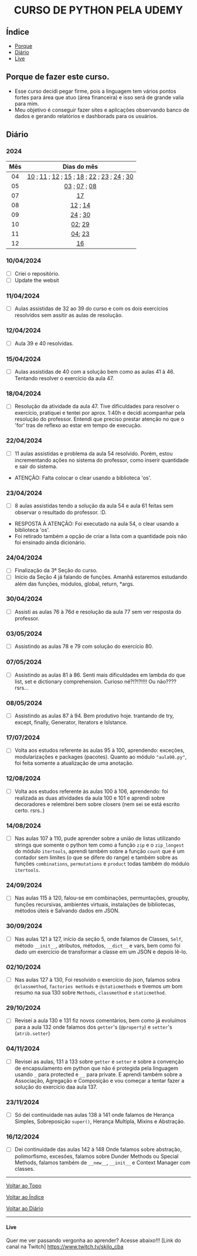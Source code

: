 # <center>CURSO DE PYTHON PELA UDEMY</center>

## Índice

- [Porque](#porque-de-fazer-este-curso)
- [Diário](#diário)
- [Live](#live)

## Porque de fazer este curso.
- Esse curso decidi pegar firme, pois a linguagem tem vários pontos fortes para área que atuo (área financeira) e isso será de grande valia para mim.
- Meu objetivo é conseguir fazer sites e aplicações observando banco de dados e gerando relatórios e dashborads para os usuários.

## Diário
### 2024
| Mês | Dias do mês |
|:--:|:-----:|
|04| [10](#10042024) ; [11](#11042024) ; [12](#12042024) ; [15](#15042024) ; [18](#18042024) ; [22](#22042024) ; [23](#23042024) ; [24](#24042024) ; [30](#30042024)
|05| [03](#03052024) ; [07](#07052024) ; [08](#08052024)
|07| [17](#17072024)
|08| [12](#12082024) ; [14](#14082024)
|09| [24](#24092024) ; [30](#30092024)
|10| [02](#02102024); [29](#02102024)
|11| [04](#04112024); [23](#23112024)
|12| [16](#16122024)


### 10/04/2024
- [ ] Criei o repositório.
- [ ] Update the websit

### 11/04/2024
- [ ] Aulas assistidas de 32 ao 39 do curso e com os dois exercícios resolvidos sem assitir as aulas de resolução.

### 12/04/2024
- [ ] Aula 39 e 40 resolvidas.

### 15/04/2024
- [ ] Aulas assistidas de 40 com a solução bem como as aulas 41 à 46. Tentando resolver o exercício da aula 47.

### 18/04/2024
- [ ] Resolução da atividade da aula 47. Tive dificuldades para resolver o exercício, pratiquei e tentei por aprox. 1:40h e decidi acompanhar pela resolução do professor. Entendi que preciso prestar atenção no que o 'for' tras de reflexo ao estar em tempo de execução.

### 22/04/2024
- [ ] 11 aulas assistidas e problema da aula 54 resolvido. Porém, estou incrementando ações no sistema do professor, como inserir quantidade e sair do sistema.
- ATENÇÃO: Falta colocar o <quote>clear</quote> usando a biblioteca 'os'.

### 23/04/2024
- [ ] 8 aulas assistidas tendo a solução da aula 54 e aula 61 feitas sem observar o resultado do professor. :D.
- RESPOSTA À ATENÇÃO: Foi executado na aula 54, o <quote>clear</quote> usando a biblioteca 'os'.
- Foi retirado também a opção de criar a lista com a quantidade pois não foi ensinado ainda dicionário.

### 24/04/2024
- [ ] Finalização da 3ª Seção do curso.
- [ ] Início da Seção 4 já falando de funções. Amanhã estaremos estudando além das funções, módulos, global, return, *args.

### 30/04/2024
- [ ] Assisti as aulas 76 à 76d e resolução da aula 77 sem ver resposta do professor.

### 03/05/2024
- [ ] Assistindo as aulas 78 e 79 com solução do exercício 80.

### 07/05/2024
- [ ] Assistindo as aulas 81 à 86. Senti mais dificuldades em lambda do que list, set e dictionary comprehension. Curioso né?!?!?!!!! Ou não???? rsrs...

### 08/05/2024
- [ ] Assistindo as aulas 87 à 94. Bem produtivo hoje. trantando de try, except, finally, Generator, Iterators e IsIstance.

### 17/07/2024
- [ ] Volta aos estudos referente às aulas 95 à 100, aprendendo: exceções, modularizações e packages (pacotes). Quanto ao módulo <code>"aula98.py"</code>, foi feita somente a atualização de uma anotação.

### 12/08/2024
- [ ] Volta aos estudos referente às aulas 100 à 106, aprendendo: foi realizada as duas atividades da aula 100 e 101 e aprendi sobre decoradores e relembrei bem sobre closers (nem sei se está escrito certo. rsrs..)

### 14/08/2024
- [ ] Nas aulas 107 à 110, pude aprender sobre a união de listas utilizando strings que somente o python tem como a função `zip` e o `zip_longest` do módulo `itertools`, aprendi também sobre a função `count` que é um contador sem limites (o que se difere do range) e também sobre as funções `combinations`, `permutations` e `product` todas também do módulo `itertools`.

### 24/09/2024
- [ ] Nas aulas 115 à 120, falou-se em combinações, permuntações, groupby, funções recursivas, ambientes virtuais, instalações de bibliotecas, métodos úteis e Salvando dados em JSON.

### 30/09/2024
- [ ] Nas aulas 121 à 127, início da seção 5, onde falamos de Classes, `Self`, método `__init__`, atributos, métodos, `__dict__` e vars, bem como foi dado um exercício de transformar a classe em um JSON e depois lê-lo.

### 02/10/2024
- [ ] Nas aulas 127 à 130, Foi resolvido o exercício do json, falamos sobra `@classmethod`, `factories methods` e `@staticmethods` e tivemos um bom resumo na sua 130 sobre `Methods`, `classmethod` e `staticmethod`.

### 29/10/2024
- [ ] Revisei a aula 130 e 131 fiz novos comentários, bem como já evoluímos para a aula 132 onde falamos dos `getter`'s (`@property`) e `setter`'s (`atrib.setter`)

### 04/11/2024
- [ ] Revisei as aulas, 131 à 133 sobre `getter` e `setter` e sobre a convenção de encapsulamento em python que não é protegida pela linguagem usando `_` para protected e `__` para private. E aprendi também sobre a Associação, Agregação e Composição e vou começar a tentar fazer a solução do exercício daa aula 137.

### 23/11/2024
- [ ] Só dei continuidade nas aulas 138 à 141 onde falamos de Herança Simples, Sobreposição `super()`, Herança Multipla, Mixins e Abstração. 

### 16/12/2024
- [ ] Dei continuidade das aulas 142 à 148 Onde falamos sobre abstração, polimorfismo, excesões, falamos sobre Dunder Methods ou Special Methods, falamos também de `__new__`, `__init__` e Context Manager com classes.

____

[Voltar ao Topo](#curso-de-python-pela-udemy)

[Voltar ao Índice](#índice)

[Voltar ao Diário](#diário)

____

#### Live
Quer me ver passando vergonha ao aprender? Acesse abaixo!!!
[Link do canal na Twitch] <https://www.twitch.tv/skilo_cba>